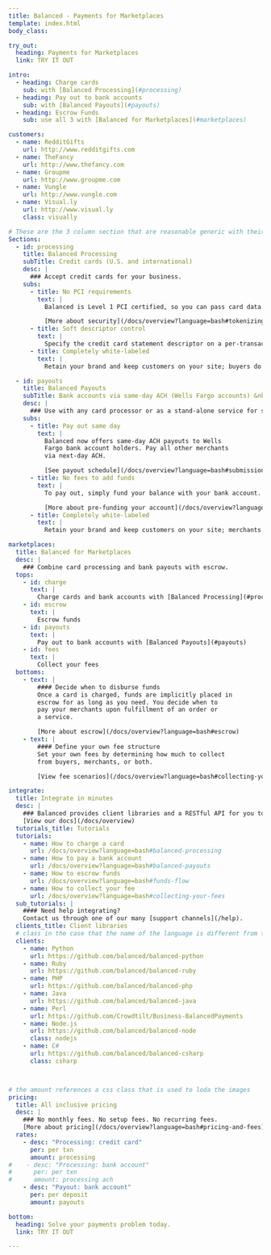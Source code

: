 ```yaml
---
title: Balanced - Payments for Marketplaces
template: index.html
body_class:

try_out:
  heading: Payments for Marketplaces
  link: TRY IT OUT

intro:
  - heading: Charge cards
    sub: with [Balanced Processing](#processing)
  - heading: Pay out to bank accounts
    sub: with [Balanced Payouts](#payouts)
  - heading: Escrow Funds
    sub: use all 3 with [Balanced for Marketplaces](#marketplaces)

customers:
  - name: RedditGifts
    url: http://www.redditgifts.com
  - name: TheFancy
    url: http://www.thefancy.com
  - name: Groupme
    url: http://www.groupme.com
  - name: Vungle
    url: http://www.vungle.com
  - name: Visual.ly
    url: http://www.visual.ly
    class: visually

# These are the 3 column section that are reasonable generic with their format
Sections:
  - id: processing
    title: Balanced Processing
    subTitle: Credit cards (U.S. and international)
    desc: |
      ### Accept credit cards for your business.
    subs:
      - title: No PCI requirements
        text: |
          Balanced is Level 1 PCI certified, so you can pass card data directly to us without worrying about compliance.

          [More about security](/docs/overview?language=bash#tokenizing-sensitive-information)
      - title: Soft descriptor control
        text: |
          Specify the credit card statement descriptor on a per-transaction basis.
      - title: Completely white-labeled
        text: |
          Retain your brand and keep customers on your site; buyers do not need to sign up for a Balanced account.

  - id: payouts
    title: Balanced Payouts
    subTitle: Bank accounts via same-day ACH (Wells Fargo accounts) &nbsp;|&nbsp; Bank accounts via next-day ACH (U.S. only)
    desc: |
      ### Use with any card processor or as a stand-alone service for same-day bank deposits.
    subs:
      - title: Pay out same day
        text: |
          Balanced now offers same-day ACH payouts to Wells
          Fargo bank account holders. Pay all other merchants
          via next-day ACH.

          [See payout schedule](/docs/overview?language=bash#submission-delivery-times)
      - title: No fees to add funds
        text: |
          To pay out, simply fund your balance with your bank account.

          [More about pre-funding your account](/docs/overview?language=bash#pre-funding-your-account)
      - title: Completely white-labeled
        text: |
          Retain your brand and keep customers on your site; merchants do not need to sign up for a Balanced account.

marketplaces:
  title: Balanced for Marketplaces
  desc: |
    ### Combine card processing and bank payouts with escrow.
  tops:
    - id: charge
      text: |
        Charge cards and bank accounts with [Balanced Processing](#processing)
    - id: escrow
      text: |
        Escrow funds
    - id: payouts
      text: |
        Pay out to bank accounts with [Balanced Payouts](#payouts)
    - id: fees
      text: |
        Collect your fees
  bottoms:
    - text: |
        #### Decide when to disburse funds
        Once a card is charged, funds are implicitly placed in
        escrow for as long as you need. You decide when to
        pay your merchants upon fulfillment of an order or
        a service.

        [More about escrow](/docs/overview?language=bash#escrow)
    - text: |
        #### Define your own fee structure
        Set your own fees by determining how much to collect
        from buyers, merchants, or both.

        [View fee scenarios](/docs/overview?language=bash#collecting-your-fees)

integrate:
  title: Integrate in minutes
  desc: |
    ### Balanced provides client libraries and a RESTful API for you to easily integrate.
    [View our docs](/docs/overview)
  tutorials_title: Tutorials
  tutorials:
    - name: How to charge a card
      url: /docs/overview?language=bash#balanced-processing
    - name: How to pay a bank account
      url: /docs/overview?language=bash#balanced-payouts
    - name: How to escrow funds
      url: /docs/overview?language=bash#funds-flow
    - name: How to collect your fee
      url: /docs/overview?language=bash#collecting-your-fees
  sub_tutorials: |
    #### Need help integrating?
    Contact us through one of our many [support channels](/help).
  clients_title: Client libraries
  # class in the case that the name of the language is different from the css class for the image
  clients:
    - name: Python
      url: https://github.com/balanced/balanced-python
    - name: Ruby
      url: https://github.com/balanced/balanced-ruby
    - name: PHP
      url: https://github.com/balanced/balanced-php
    - name: Java
      url: https://github.com/balanced/balanced-java
    - name: Perl
      url: https://github.com/Crowdtilt/Business-BalancedPayments
    - name: Node.js
      url: https://github.com/balanced/balanced-node
      class: nodejs
    - name: C#
      url: https://github.com/balanced/balanced-csharp
      class: csharp



# the amount references a css class that is used to loda the images
pricing:
  title: All inclusive pricing
  desc: |
    ### No monthly fees. No setup fees. No recurring fees.
    [More about pricing](/docs/overview?language=bash#pricing-and-fees)
  rates:
    - desc: "Processing: credit card"
      per: per txn
      amount: processing
#    - desc: "Processing: bank account"
#      per: per txn
#      amount: processing ach
    - desc: "Payout: bank account"
      per: per deposit
      amount: payouts

bottom:
  heading: Solve your payments problem today.
  link: TRY IT OUT

---
```


